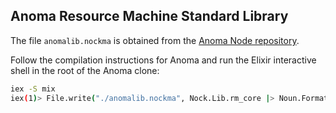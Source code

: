 ## Anoma Resource Machine Standard Library

The file `anomalib.nockma` is obtained from the [Anoma Node repository](https://github.com/anoma/anoma).

Follow the compilation instructions for Anoma and run the Elixir interactive
shell in the root of the Anoma clone:

```sh
iex -S mix
iex(1)> File.write("./anomalib.nockma", Nock.Lib.rm_core |> Noun.Format.print)
```

